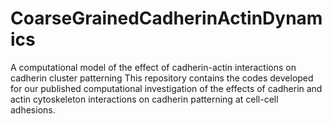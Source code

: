 # CoarseGrainedCadherinActinDynamics
A computational model of the effect of cadherin-actin interactions on cadherin cluster patterning
This repository contains the codes developed for our published computational investigation of the effects of cadherin and actin cytoskeleton interactions on cadherin patterning at cell-cell adhesions. 
